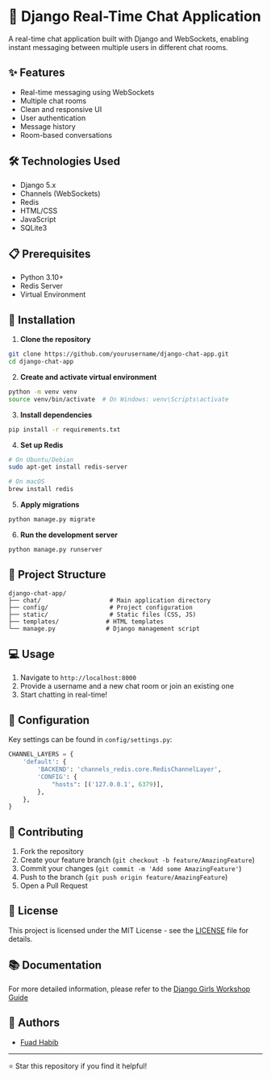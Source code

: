
# 💬 Django Real-Time Chat Application

A real-time chat application built with Django and WebSockets, enabling instant messaging between multiple users in different chat rooms.

## ✨ Features

- Real-time messaging using WebSockets
- Multiple chat rooms
- Clean and responsive UI
- User authentication
- Message history
- Room-based conversations

## 🛠️ Technologies Used

- Django 5.x
- Channels (WebSockets)
- Redis
- HTML/CSS
- JavaScript
- SQLite3

## 📋 Prerequisites

- Python 3.10+
- Redis Server
- Virtual Environment

## 🚀 Installation

1. **Clone the repository**
```bash
git clone https://github.com/yourusername/django-chat-app.git
cd django-chat-app
```

2. **Create and activate virtual environment**
```bash
python -m venv venv
source venv/bin/activate  # On Windows: venv\Scripts\activate
```

3. **Install dependencies**
```bash
pip install -r requirements.txt
```

4. **Set up Redis**
```bash
# On Ubuntu/Debian
sudo apt-get install redis-server

# On macOS
brew install redis
```

5. **Apply migrations**
```bash
python manage.py migrate
```

6. **Run the development server**
```bash
python manage.py runserver
```

## 📁 Project Structure
```
django-chat-app/
├── chat/                   # Main application directory
├── config/                 # Project configuration
├── static/                 # Static files (CSS, JS)
├── templates/             # HTML templates
└── manage.py              # Django management script
```

## 💻 Usage

1. Navigate to `http://localhost:8000`
2. Provide a username and a new chat room or join an existing one
3. Start chatting in real-time!

## 🔧 Configuration

Key settings can be found in `config/settings.py`:

```python
CHANNEL_LAYERS = {
    'default': {
        'BACKEND': 'channels_redis.core.RedisChannelLayer',
        'CONFIG': {
            "hosts": [('127.0.0.1', 6379)],
        },
    },
}
```

## 🤝 Contributing

1. Fork the repository
2. Create your feature branch (`git checkout -b feature/AmazingFeature`)
3. Commit your changes (`git commit -m 'Add some AmazingFeature'`)
4. Push to the branch (`git push origin feature/AmazingFeature`)
5. Open a Pull Request

## 📝 License

This project is licensed under the MIT License - see the [LICENSE](LICENSE) file for details.

## 📚 Documentation

For more detailed information, please refer to the [Django Girls Workshop Guide](https://djangogirls.tz/workshop/django-workshop.pdf)

## 👥 Authors

- [Fuad Habib](https://github.com/AvicennaJr)

---
⭐️ Star this repository if you find it helpful!
